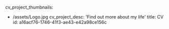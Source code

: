 cv_project_thumbnails:
  - /assets/Logo.jpg
cv_project_desc: 'Find out more about my life'
title: CV
id: a16acf76-1746-41f3-ae43-e42a98ce156c
